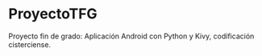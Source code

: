 # ProyectoTFG
Proyecto fin de grado: Aplicación Android con Python y Kivy, codificación cisterciense.
